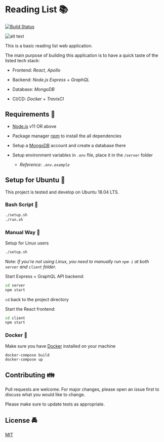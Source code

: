 # Reading List :books:

[![Build Status](https://travis-ci.org/ngshiheng/reading-list.svg?branch=master)](https://travis-ci.org/ngshiheng/reading-list)

![alt text](https://i.imgur.com/BDhMcsb.png)

This is a basic reading list web application.

The main purpose of building this application is to have a quick taste of the listed tech stack:

-   Frontend: _React, Apollo_

-   Backend: _Node.js Express + GraphQL_

-   Database: _MongoDB_

-   CI/CD: _Docker_ + _TravisCI_

## Requirements :notebook:

-   [Node.js](https://nodejs.org/en/) v11 OR above

-   Package manager [npm](https://docs.npmjs.com/cli/install) to install the all dependencies

-   Setup a [MongoDB](https://www.mongodb.com/) account and create a database there

-   Setup environment variables in `.env` file, place it in the `/server` folder
    -   _Reference: `.env.example`_

## Setup for Ubuntu :nut_and_bolt:

This project is tested and develop on Ubuntu 18.04 LTS.

### Bash Script :page_with_curl:

```bash
./setup.sh
./run.sh
```

### Manual Way :hammer:

Setup for Linux users

```bash
./setup.sh
```

Note: _If you're not using Linux, you need to manually run `npm i` at both `server` and `client` folder._

Start Express + GraphQL API backend:

```bash
cd server
npm start
```

`cd` back to the project directory

Start the React frontend:

```bash
cd client
npm start
```

### Docker :whale:

Make sure you have [Docker](https://docs.docker.com/install/linux/docker-ce/ubuntu/) installed on your machine

```
docker-compose build
docker-compose up
```

## Contributing :family:

Pull requests are welcome. For major changes, please open an issue first to discuss what you would like to change.

Please make sure to update tests as appropriate.

## License :oncoming_police_car:

[MIT](https://choosealicense.com/licenses/mit/)

